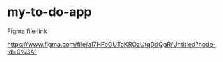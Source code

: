 # my-to-do-app

Figma file link

https://www.figma.com/file/aI7HFoGUTaKROzUtqDdQgR/Untitled?node-id=0%3A1



